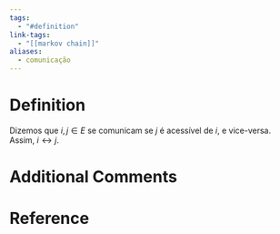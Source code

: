 ```yaml
---
tags:
  - "#definition"
link-tags:
  - "[[markov chain]]"
aliases:
  - comunicação
---
```

# Definition 
Dizemos que $i, j \in E$ se comunicam se $j$ é acessível de $i$, e vice-versa. Assim, $i \leftrightarrow j$.

# Additional Comments


# Reference




